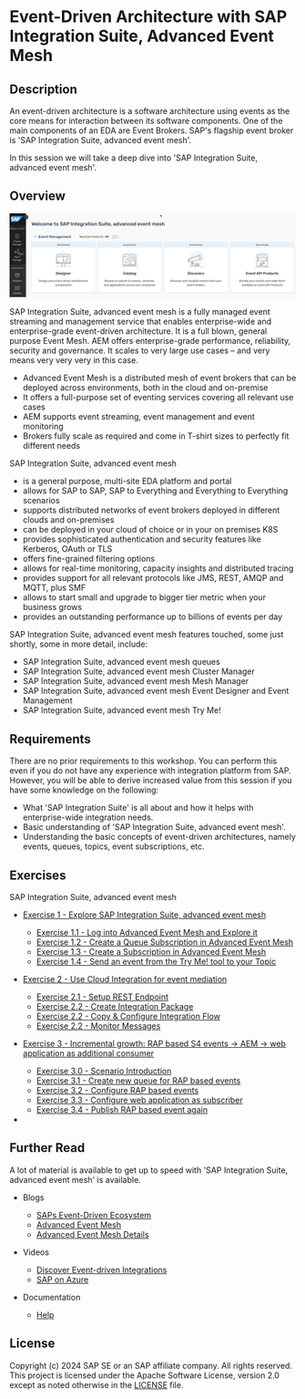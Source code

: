 # Event-Driven Architecture with SAP Integration Suite, Advanced Event Mesh

## Description

An event-driven architecture is a software architecture using events as the core means for interaction between its software components. One of the main components of an EDA are Event Brokers. SAP's flagship event broker is 'SAP Integration Suite, advanced event mesh'.

In this session we will take a deep dive into 'SAP Integration Suite, advanced event mesh'.

## Overview

![Pic 2](images/overview.png)

SAP Integration Suite, advanced event mesh is a fully managed event streaming and management service that enables enterprise-wide and enterprise-grade event-driven architecture. It is a full blown, general purpose Event Mesh. AEM offers enterprise-grade performance, reliability, security and governance. It scales to very large use cases – and very means very very very in this case.

- Advanced Event Mesh is a distributed mesh of event brokers that can be deployed across environments, both in the cloud and on-premise
- It offers a full-purpose set of eventing services covering all relevant use cases
- AEM supports event streaming, event management and event monitoring
- Brokers fully scale as required and come in T-shirt sizes to perfectly fit different needs

SAP Integration Suite, advanced event mesh

- is a general purpose, multi-site EDA platform and portal
- allows for SAP to SAP, SAP to Everything and Everything to Everything scenarios
- supports distributed networks of event brokers deployed in different clouds and on-premises
- can be deployed in your cloud of choice or in your on premises K8S
- provides sophisticated authentication and security features like Kerberos, OAuth or TLS
- offers fine-grained filtering options
- allows for real-time monitoring, capacity insights and distributed tracing
- provides support for all relevant protocols like JMS, REST, AMQP and MQTT, plus SMF
- allows to start small and upgrade to bigger tier metric when your business grows
- provides an outstanding performance up to billions of events per day

SAP Integration Suite, advanced event mesh features touched, some just shortly, some in more detail, include:

- SAP Integration Suite, advanced event mesh queues
- SAP Integration Suite, advanced event mesh Cluster Manager
- SAP Integration Suite, advanced event mesh Mesh Manager
- SAP Integration Suite, advanced event mesh Event Designer and Event Management
- SAP Integration Suite, advanced event mesh Try Me!

## Requirements

There are no prior requirements to this workshop. You can perform this even if you do not have any experience with integration platform from SAP. However, you will be able to derive increased value from this session if you have some knowledge on the following:
  - What 'SAP Integration Suite' is all about and how it helps with enterprise-wide integration needs.
  - Basic understanding of 'SAP Integration Suite, advanced event mesh'.
  - Understanding the basic concepts of event-driven architectures, namely events, queues, topics, event subscriptions, etc.

## Exercises

SAP Integration Suite, advanced event mesh

- [Exercise 1 - Explore SAP Integration Suite, advanced event mesh](exercises/ex1/)

  - [Exercise 1.1 - Log into Advanced Event Mesh and Explore it](exercises/ex1#exercise-11---log-into-advanced-event-mesh-and-explore-it)
  - [Exercise 1.2 - Create a Queue Subscription in Advanced Event Mesh ](exercises/ex1#exercise-12---create-a-queue-in-advanced-event-mesh)
  - [Exercise 1.3 - Create a Subscription in Advanced Event Mesh](exercises/ex1#exercise-13---create-a-queue-subscription-in-advanced-event-mesh)
  - [Exercise 1.4 - Send an event from the Try Me! tool to your Topic](exercises/ex1#exercise-14---send-an-event-from-the-try-me-tool-to-your-topic)

- [Exercise 2 - Use Cloud Integration for event mediation](exercises/ex2/)

  - [Exercise 2.1 - Setup REST Endpoint](exercises/ex2#21-setup-rest-endpoint)
  - [Exercise 2.2 - Create Integration Package](exercises/ex2#22-create-integration-package)
  - [Exercise 2.2 - Copy & Configure Integration Flow](exercises/ex2#23-copy--configure-integration-flow)
  - [Exercise 2.2 - Monitor Messages](exercises/ex2#24-monitor-messages)

- [Exercise 3 - Incremental growth: RAP based S4 events -> AEM -> web application as additional consumer](exercises/ex3/)

  - [Exercise 3.0 - Scenario Introduction](exercises/ex3#exercise-30-scenario-introduction)
  - [Exercise 3.1 - Create new queue for RAP based events](exercises/ex3#exercise-31-create-new-queue-for-rap-based-events)
  - [Exercise 3.2 - Configure RAP based events](exercises/ex3#exercise-32-rap-based-events)
  - [Exercise 3.3 - Configure web application as subscriber](exercises/ex3#exercise-33-configure-web-application)
  - [Exercise 3.4 - Publish RAP based event again](exercises/ex3#exercise-34-publish-rap-based-event-again)

-

## Further Read

A lot of material is available to get up to speed with 'SAP Integration Suite, advanced event mesh' is available.

- Blogs

  - [SAPs Event-Driven Ecosystem](https://blogs.sap.com/2022/09/01/saps-event-driven-ecosystem-revisited/)
  - [Advanced Event Mesh](https://blogs.sap.com/2022/10/28/turn-your-erp-into-a-team-player-introducing-sap-integration-suite-advanced-event-mesh/)
  - [Advanced Event Mesh Details](https://blogs.sap.com/2023/10/26/sap-advanced-event-mesh-create-your-first-event-broker/)

- Videos

  - [Discover Event-driven Integrations](https://www.youtube.com/watch?v=r9lyC_2ss2U)
  - [SAP on Azure](https://www.youtube.com/watch?v=NNrzXbX3mk0)

- Documentation

  - [Help](https://help.pubsub.em.services.cloud.sap/Cloud/cloud-lp.htm)

## License

Copyright (c) 2024 SAP SE or an SAP affiliate company. All rights reserved. This project is licensed under the Apache Software License, version 2.0 except as noted otherwise in the [LICENSE](LICENSES/Apache-2.0.txt) file.

